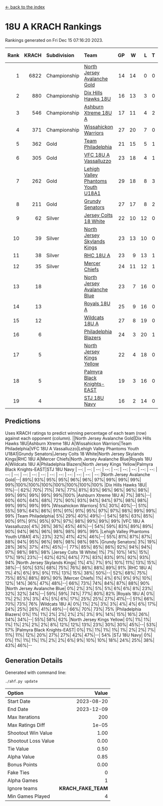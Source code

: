 [<- back to the index](readme.md)
# 18U A KRACH Rankings
Rankings generated on Fri Dec 15 07:16:20 2023.

Rank|KRACH|Subdivision|Team|GP|W|L|T|OTW|OTL|SoS|Exp Wins|Win Diff
---:|---:|:---|:---|---:|---:|---:|---:|---:|---:|---:|---:|---:
1|6822|Championship|[North Jersey Avalanche Gold](https://gamesheetstats.com/seasons/3659/teams/140737/schedule)|14|14|0|0|0|0|87|14.8|-0.0
2|880|Championship|[Dix Hills Hawks 18U](https://gamesheetstats.com/seasons/3659/teams/140731/schedule)|16|13|3|0|1|0|563|13.9|0.0
3|546|Championship|[Ashburn Xtreme 18U A](https://gamesheetstats.com/seasons/3659/teams/140730/schedule)|17|11|4|2|1|0|262|12.9|0.0
4|371|Championship|[Wissahickon Warriors](https://gamesheetstats.com/seasons/3659/teams/140748/schedule)|27|20|7|0|0|0|208|20.9|0.0
5|362|Gold|[Team Philadelphia](https://gamesheetstats.com/seasons/3659/teams/140745/schedule)|21|15|5|1|0|0|212|16.4|0.0
6|305|Gold|[VFC 18U A Vassalluzzo](https://gamesheetstats.com/seasons/3659/teams/140746/schedule)|23|18|4|1|2|1|120|19.4|0.0
7|262|Gold|[Lehigh Valley Phantoms Youth U18A1](https://gamesheetstats.com/seasons/3659/teams/140734/schedule)|29|18|8|3|0|0|203|20.4|0.0
8|211|Gold|[Grundy Senators](https://gamesheetstats.com/seasons/3659/teams/140732/schedule)|27|17|8|2|0|0|199|18.9|0.0
9|62|Silver|[Jersey Colts 18 White](https://gamesheetstats.com/seasons/3659/teams/140733/schedule)|22|10|12|0|0|2|1020|10.9|0.0
10|39|Silver|[North Jersey Skylands Kings](https://gamesheetstats.com/seasons/3659/teams/140739/schedule)|23|13|10|0|1|1|941|13.9|0.0
11|38|Silver|[RHC 18U A](https://gamesheetstats.com/seasons/3659/teams/140742/schedule)|23|9|13|1|0|1|186|10.4|0.0
12|35|Silver|[Mercer Chiefs](https://gamesheetstats.com/seasons/3659/teams/140735/schedule)|24|11|12|1|0|1|622|12.4|0.0
13|18||[North Jersey Avalanche Blue](https://gamesheetstats.com/seasons/3659/teams/140736/schedule)|23|7|16|0|0|1|170|7.9|0.0
14|13||[Royals 18U A](https://gamesheetstats.com/seasons/3659/teams/140743/schedule)|25|9|16|0|1|0|138|9.9|0.0
15|12||[Wildcats 18U A](https://gamesheetstats.com/seasons/3659/teams/140747/schedule)|27|8|19|0|2|1|800|8.9|0.0
16|6||[Philadelphia Blazers](https://gamesheetstats.com/seasons/3659/teams/140741/schedule)|24|3|20|1|0|3|191|4.4|0.0
17|5||[North Jersey Kings Yellow](https://gamesheetstats.com/seasons/3659/teams/140738/schedule)|22|4|18|0|1|0|667|4.9|0.0
18|5||[Palmyra Black Knights-EAST](https://gamesheetstats.com/seasons/3659/teams/140740/schedule)|19|3|16|0|2|0|150|3.9|0.0
19|4||[STJ 18U Navy](https://gamesheetstats.com/seasons/3659/teams/140744/schedule)|16|2|14|0|0|0|143|2.9|0.0

## Predictions
Uses KRACH ratings to predict winning percentage of each team (row) against each opponent (column).
||North Jersey Avalanche Gold|Dix Hills Hawks 18U|Ashburn Xtreme 18U A|Wissahickon Warriors|Team Philadelphia|VFC 18U A Vassalluzzo|Lehigh Valley Phantoms Youth U18A1|Grundy Senators|Jersey Colts 18 White|North Jersey Skylands Kings|RHC 18U A|Mercer Chiefs|North Jersey Avalanche Blue|Royals 18U A|Wildcats 18U A|Philadelphia Blazers|North Jersey Kings Yellow|Palmyra Black Knights-EAST|STJ 18U Navy
| --: | --: | --: | --: | --: | --: | --: | --: | --: | --: | --: | --: | --: | --: | --: | --: | --: | --: | --: | --: 
|North Jersey Avalanche Gold|--| 89%| 93%| 95%| 95%| 96%| 96%| 97%| 99%| 99%| 99%| 99%|100%|100%|100%|100%|100%|100%|100%
|Dix Hills Hawks 18U| 11%|--| 62%| 70%| 71%| 74%| 77%| 81%| 93%| 96%| 96%| 96%| 98%| 99%| 99%| 99%| 99%| 99%|100%
|Ashburn Xtreme 18U A|  7%| 38%|--| 60%| 60%| 64%| 68%| 72%| 90%| 93%| 94%| 94%| 97%| 98%| 98%| 99%| 99%| 99%| 99%
|Wissahickon Warriors|  5%| 30%| 40%|--| 51%| 55%| 59%| 64%| 86%| 91%| 91%| 91%| 95%| 97%| 97%| 98%| 99%| 99%| 99%
|Team Philadelphia|  5%| 29%| 40%| 49%|--| 54%| 58%| 63%| 85%| 90%| 91%| 91%| 95%| 97%| 97%| 98%| 99%| 99%| 99%
|VFC 18U A Vassalluzzo|  4%| 26%| 36%| 45%| 46%|--| 54%| 59%| 83%| 89%| 89%| 90%| 94%| 96%| 96%| 98%| 98%| 99%| 99%
|Lehigh Valley Phantoms Youth U18A1|  4%| 23%| 32%| 41%| 42%| 46%|--| 55%| 81%| 87%| 87%| 88%| 94%| 95%| 96%| 98%| 98%| 98%| 98%
|Grundy Senators|  3%| 19%| 28%| 36%| 37%| 41%| 45%|--| 77%| 85%| 85%| 86%| 92%| 94%| 94%| 97%| 98%| 98%| 98%
|Jersey Colts 18 White|  1%|  7%| 10%| 14%| 15%| 17%| 19%| 23%|--| 62%| 62%| 64%| 77%| 83%| 83%| 91%| 92%| 93%| 94%
|North Jersey Skylands Kings|  1%|  4%|  7%|  9%| 10%| 11%| 13%| 15%| 38%|--| 50%| 53%| 68%| 75%| 76%| 86%| 88%| 89%| 91%
|RHC 18U A|  1%|  4%|  6%|  9%|  9%| 11%| 13%| 15%| 38%| 50%|--| 52%| 68%| 75%| 75%| 85%| 88%| 89%| 90%
|Mercer Chiefs|  1%|  4%|  6%|  9%|  9%| 10%| 12%| 14%| 36%| 47%| 48%|--| 66%| 73%| 74%| 84%| 87%| 88%| 90%
|North Jersey Avalanche Blue|  0%|  2%|  3%|  5%|  5%|  6%|  6%|  8%| 23%| 32%| 32%| 34%|--| 59%| 59%| 74%| 77%| 80%| 82%
|Royals 18U A|  0%|  1%|  2%|  3%|  3%|  4%|  5%|  6%| 17%| 25%| 25%| 27%| 41%|--| 51%| 66%| 70%| 73%| 76%
|Wildcats 18U A|  0%|  1%|  2%|  3%|  3%|  4%|  4%|  6%| 17%| 24%| 25%| 26%| 41%| 49%|--| 66%| 70%| 73%| 75%
|Philadelphia Blazers|  0%|  1%|  1%|  2%|  2%|  2%|  2%|  3%|  9%| 14%| 15%| 16%| 26%| 34%| 34%|--| 55%| 58%| 62%
|North Jersey Kings Yellow|  0%|  1%|  1%|  1%|  1%|  2%|  2%|  2%|  8%| 12%| 12%| 13%| 23%| 30%| 30%| 45%|--| 53%| 57%
|Palmyra Black Knights-EAST|  0%|  1%|  1%|  1%|  1%|  1%|  2%|  2%|  7%| 11%| 11%| 12%| 20%| 27%| 27%| 42%| 47%|--| 54%
|STJ 18U Navy|  0%|  0%|  1%|  1%|  1%|  1%|  2%|  2%|  6%|  9%| 10%| 10%| 18%| 24%| 25%| 38%| 43%| 46%|--

## Generation Details

Generated with command line:
```
./ahf.py update
```

| Option | Value |
| :----- | ----: |
| Start Date | 2023-08-20 |
| End Date | 2023-12-09 |
| Max Iterations | 200 |
| Max Ratings Diff | 1e-05 |
| Shootout Win Value | 1.00 |
| Shootout Loss Value | 0.00 |
| Tie Value | 0.50 |
| Alpha Value | 0.85 |
| Bonus Points | 0.00 |
| Fake Ties | 0 |
| Alpha Games | 1 |
| Ignore teams | __KRACH_FAKE_TEAM__ |
| Min Games Played | 4 |

